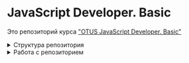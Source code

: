 # JavaScript Developer. Basic

Это репозиторий курса ["OTUS JavaScript Developer. Basic"](https://otus.ru/lessons/javascript-basic/)

<details>
  <summary>Структура репозитория</summary>

Репозиторий имеет следующую структуру

- в корне проекта находятся файлы настроек проекта и используемых инструментов
- в директории `lessons` находится под-директории по маске `lesson{XX}` с материалами для каждого занятия
</details>

<details>
  <summary>Работа с репозиторием</summary>

Репозиторий обслуживается инструментами на базе Node.js. Для работы понадобится `node.js` и `yarn` (в качестве пакетного менеджера).

```bash
# Склонируйте репозиторий
git clone https://github.com/vvscode/otus--javascript-basic

# Установите зависимости
cd otus--javascript-basic && yarn

# Создайте директорию для нового занятия
mkdir lessons/lessonXX

# Создайте файл для нового занятия
touch lessons/lessonXX/lecture.md

# Запустите reveal-md в режиме разработки
yarn dev lessons/lessonXX/lecture.md
```

При коммите должны сработать husky-хуки для проверки и форматирования измененных файлов. Дополнительная проверка настроена через github-actions.

При мерже пуллреквеста в мастер автоматически произойдет деплой изменений на сервис gh-pages. Результат можно будет увидеть здесь [otus--javascript-basic](https://vvscode.github.io/otus--javascript-basic/index.html).

Если для занятия (для демонстрации или для активностей) нужно запускать примеры кода - используйте codesandbox, разместив код в поддиректории соответствующего урока (чтобы держать все материалы в одном месте).
</details>
